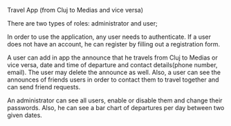 Travel App (from Cluj to Medias and vice versa)

There are two types of roles: administrator and user;

In order to use the application, any user needs to authenticate. If a user does not have an account, 
he can register by filling out a registration form.

A user can add in app the announce that he travels from Cluj to Medias or vice versa, 
date and time of  departure and contact details(phone number, email). The user may delete the announce as well.
Also, a user can see the announces of friends users in order to contact them to travel together and can send friend requests.

An administrator can see all users, enable or disable them and change their passwords. Also, he can see a bar chart of departures per day between two given dates.


